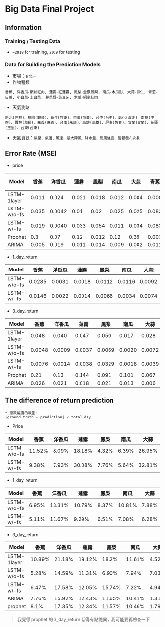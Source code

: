 # Big Data Final Project
## Information
### Training / Testing Data
* `~2018` for training, `2019` for testing
### Data for Building the Prediction Models
* 市場：`台北一`
* 作物種類
```
香蕉, 洋香瓜-網狀紅肉, 蓮霧-紅蓮霧, 鳳梨-金鑽鳳梨, 南瓜-木瓜形, 大蒜-蒜仁, 青蔥-日蔥, 小白菜-土白菜, 芽菜類-黃豆牙, 木瓜-網室紅肉
```

* 天氣測站
```
新北(坪林)、桃園(觀音)、新竹(竹東)、苗栗(苗栗)、台中(台中)、彰化(溪湖)、南投(中寮)、雲林(草嶺)、嘉義(嘉義)、台南(永康)、高雄(高雄)、屏東(恆春)、宜蘭(宜蘭)、花蓮(玉里)、台東(台東)
```
* 天氣資訊：`氣壓、氣溫、風速、最大陣風、降水量、颱風強度、警報發布次數`


## Error Rate (MSE)
* price


| Model |香蕉 |洋香瓜 |蓮霧 |鳳梨 |南瓜 |大蒜 |青蔥 |小白菜 |芽菜類 |木瓜 |
| -------- | -------- | -------- | -------- | -------- | -------- | -------- | -------- | -------- | -------- | -------- |
| LSTM-1layer | 0.011 | 0.024 | 0.021 | 0.018 | 0.012 | 0.004 | 0.008 | 0.017 | 0.007 | 0.016 |
| LSTM-w/o-fs | 0.035 | 0.0042 | 0.01 | 0.02 | 0.025 | 0.025 | 0.083 | 0.019 | 0.0001 | 0.013 |
| LSTM-w/-fs | 0.019 | 0.0040 | 0.033 | 0.054 | 0.011 | 0.034 | 0.083 | 0.036 | 0.0001 | 0.02 |
| Prophet | 0.3 | 0.07 | 0.12 | 0.012 | 0.12 | 0.39 | 0.007 | 0.026 | 0.102 | 0.024 |
| ARIMA | 0.005 | 0.019 | 0.011 | 0.014 | 0.009 | 0.002 | 0.011 | 0.018 | 0.009 | 0.024 |

* 1_day_return


| Model |香蕉 |洋香瓜 |蓮霧 |鳳梨 |南瓜 |大蒜 |青蔥 |小白菜 |芽菜類 |木瓜 |
| -------- | -------- | -------- | -------- | -------- | -------- | -------- | -------- | -------- | -------- | -------- |
| LSTM-w/o-fs | 0.0285 | 0.0031 | 0.0018 | 0.0112 | 0.0116 | 0.0092 | 0.0150 | 0.0120 | 0.0000164 | 0.0199 |
| LSTM-w/-fs | 0.0146 | 0.0022 | 0.0014 | 0.0066 | 0.0034 | 0.0074 | 0.0060 | 0.0064 | 0.0000098 | 0.0110 |


* 3_day_return


| Model |香蕉 |洋香瓜 |蓮霧 |鳳梨 |南瓜 |大蒜 |青蔥 |小白菜 |芽菜類 |木瓜 |
| -------- | -------- | -------- | -------- | -------- | -------- | -------- | -------- | -------- | -------- | -------- |
| LSTM-1layer | 0.048 | 0.040 | 0.047 | 0.050 | 0.017 | 0.028 | 0.061 | 0.061| 0.017 | 0.045 |
| LSTM-w/o-fs | 0.0048 | 0.0009 | 0.0037 | 0.0069 | 0.0020 | 0.0072 | 0.0038 | 0.0023| 0.000063 | 0.0042 |
| LSTM-w/-fs | 0.0076 | 0.0014 | 0.0038 | 0.0329 | 0.0018 | 0.0039 | 0.0032 | 0.0020 | 0.000007 | 0.0045 |
| Prophet | 0.21 | 0.13 | 0.144 | 0.091 | 0.101 | 0.067 | 0.094 | 0.106 | 0.243 | 0.184 |
| ARIMA | 0.026 | 0.021 | 0.018 | 0.021 | 0.013 | 0.006 | 0.014 | 0.023 | 0.003 | 0.014 |


## The difference of return prediction

  ```
  * 漲跌幅度的誤差:
  |ground truth - prediction| / total_day
  ```
- Price

| Model |香蕉 |洋香瓜 |蓮霧 |鳳梨 |南瓜 |大蒜 |青蔥 |小白菜 |芽菜類 |木瓜 |
| -------- | -------- | -------- | -------- | -------- | -------- | -------- | -------- | -------- | -------- | -------- |
| LSTM-w/o-fs | 11.52% | 8.09% | 18.18% | 4.32% | 6.39% | 26.95% | 73.21% | 9.19% | 0.36% | 7.46% |
| LSTM-w/-fs | 9.38% | 7.93% | 30.08% | 7.76% | 5.64% | 32.81% | 72.69% | 12.5% | 0.34% | 9.65% |

- 1_day_return

| Model |香蕉 |洋香瓜 |蓮霧 |鳳梨 |南瓜 |大蒜 |青蔥 |小白菜 |芽菜類 |木瓜 |
| -------- | -------- | -------- | -------- | -------- | -------- | -------- | -------- | -------- | -------- | -------- |
| LSTM-w/o-fs | 6.95% | 13.31% | 10.79% | 8.37% | 10.81% | 7.88% | 17.73% | 17.77% | 0.61% | 12.93% |
| LSTM-w/-fs | 5.11% | 11.67% | 9.29% | 6.51% | 7.08% | 6.28% | 11.24% | 12.62% | 0.32% | 9.05% |

- 3_day_return

| Model |香蕉 |洋香瓜 |蓮霧 |鳳梨 |南瓜 |大蒜 |青蔥 |小白菜 |芽菜類 |木瓜 |
| -------- | -------- | -------- | -------- | -------- | -------- | -------- | -------- | -------- | -------- | -------- |
| LSTM-1layer | 10.89% | 21.18% | 19.12% | 18.2% | 11.61% | 4.52% | 28.62% | 33.85% | 1.13% | 25.78% |
| LSTM-w/o-fs | 5.28% | 14.59% | 11.31% | 6.90% | 7.94% | 7.03% | 11.64% | 13.55% | 1.24% |8.33% |
| LSTM-w/-fs | 6.47% | 17.58% | 12.05% | 15.74% | 7.22% | 4.94% | 10.09% | 12.84% | 0.33% | 8.48% |
| ARIMA | 7.76% | 15.92% | 12.43% | 11.65% | 10.41% | 1.31% | 13.98% | 21.43% | 0.41% | 13.41% |
| prophet | 8.1% | 17.35% | 12.34% | 11.57% | 10.46% | 1.79% | 15.21% | 22.91% | 0.76% | 15.15% |

> 我覺得 prophet 的 3_day_return 低得有點詭異，我可能要再檢查一下
